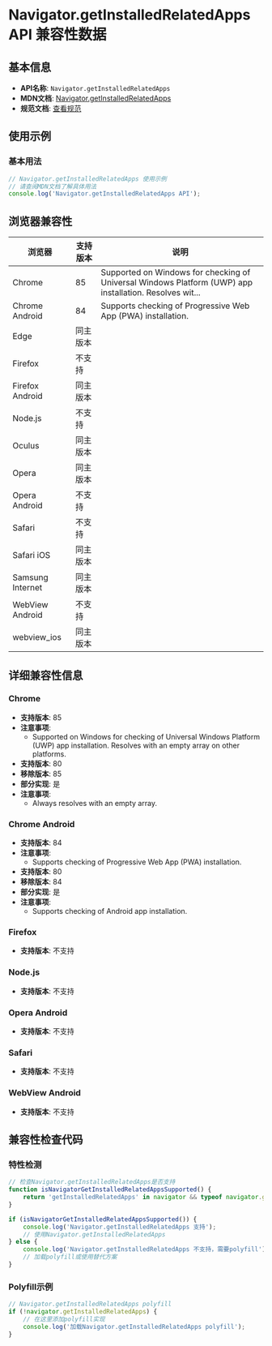 # Navigator.getInstalledRelatedApps API 兼容性数据

## 基本信息

- **API名称**: `Navigator.getInstalledRelatedApps`
- **MDN文档**: [Navigator.getInstalledRelatedApps](https://developer.mozilla.org/docs/Web/API/Navigator/getInstalledRelatedApps)
- **规范文档**: [查看规范](https://wicg.github.io/get-installed-related-apps/spec/#dom-navigator-getinstalledrelatedapps)

## 使用示例

### 基本用法

```javascript
// Navigator.getInstalledRelatedApps 使用示例
// 请查阅MDN文档了解具体用法
console.log('Navigator.getInstalledRelatedApps API');
```

## 浏览器兼容性

| 浏览器 | 支持版本 | 说明 |
|--------|----------|------|
| Chrome | 85 | Supported on Windows for checking of Universal Windows Platform (UWP) app installation. Resolves wit... |
| Chrome Android | 84 | Supports checking of Progressive Web App (PWA) installation. |
| Edge | 同主版本 |  |
| Firefox | 不支持 |  |
| Firefox Android | 同主版本 |  |
| Node.js | 不支持 |  |
| Oculus | 同主版本 |  |
| Opera | 同主版本 |  |
| Opera Android | 不支持 |  |
| Safari | 不支持 |  |
| Safari iOS | 同主版本 |  |
| Samsung Internet | 同主版本 |  |
| WebView Android | 不支持 |  |
| webview_ios | 同主版本 |  |

## 详细兼容性信息

### Chrome

- **支持版本**: 85
- **注意事项**:
  - Supported on Windows for checking of Universal Windows Platform (UWP) app installation. Resolves with an empty array on other platforms.
- **支持版本**: 80
- **移除版本**: 85
- **部分实现**: 是
- **注意事项**:
  - Always resolves with an empty array.

### Chrome Android

- **支持版本**: 84
- **注意事项**:
  - Supports checking of Progressive Web App (PWA) installation.
- **支持版本**: 80
- **移除版本**: 84
- **部分实现**: 是
- **注意事项**:
  - Supports checking of Android app installation.

### Firefox

- **支持版本**: 不支持

### Node.js

- **支持版本**: 不支持

### Opera Android

- **支持版本**: 不支持

### Safari

- **支持版本**: 不支持

### WebView Android

- **支持版本**: 不支持

## 兼容性检查代码

### 特性检测

```javascript
// 检查Navigator.getInstalledRelatedApps是否支持
function isNavigatorGetInstalledRelatedAppsSupported() {
    return 'getInstalledRelatedApps' in navigator && typeof navigator.getInstalledRelatedApps === 'function';
}

if (isNavigatorGetInstalledRelatedAppsSupported()) {
    console.log('Navigator.getInstalledRelatedApps 支持');
    // 使用Navigator.getInstalledRelatedApps
} else {
    console.log('Navigator.getInstalledRelatedApps 不支持，需要polyfill');
    // 加载polyfill或使用替代方案
}
```

### Polyfill示例

```javascript
// Navigator.getInstalledRelatedApps polyfill
if (!navigator.getInstalledRelatedApps) {
    // 在这里添加polyfill实现
    console.log('加载Navigator.getInstalledRelatedApps polyfill');
}
```

